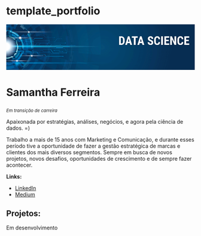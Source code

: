 # template_portfolio

<p align="center">
  <img src="banner.png" >
</p>

# Samantha Ferreira 
<sub>*Em transição de carreira* 

Apaixonada por estratégias, análises, negócios, e agora pela ciência de dados. =)
  
Trabalho a mais de 15 anos com Marketing e Comunicação, e durante esses período tive a oportunidade de fazer a gestão estratégica de marcas e clientes dos mais diversos segmentos. 
Sempre em busca de novos projetos, novos desafios, oportunidades de crescimento e de sempre fazer acontecer. 

**Links:**
* [LinkedIn](linkedin.com/in/samanthafhs)
* [Medium](medium.com/@samantha.shf)


## Projetos:
Em desenvolvimento
